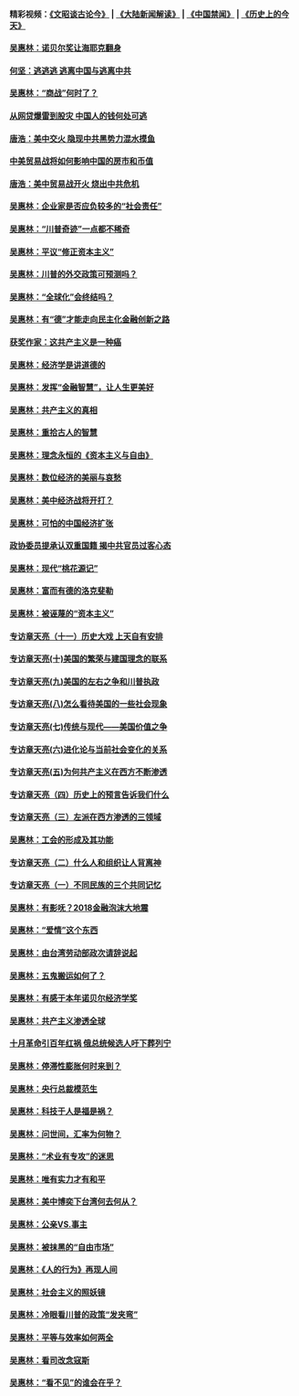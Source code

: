 #### 精彩视频：[《文昭谈古论今》](https://github.com/gfw-breaker/wenzhao/blob/master/README.md?t=01291530) | [《大陆新闻解读》](https://github.com/gfw-breaker/ntdtv-comedy/blob/master/README.md?t=01291530) | [《中国禁闻》](https://github.com/gfw-breaker/ntdtv-news/blob/master/README.md?t=01291530) | [《历史上的今天》](https://github.com/gfw-breaker/today-in-history/blob/master/README.md?t=01291530) 

#### [吴惠林：诺贝尔奖让海耶克翻身](../pages/nsc423/n10890049.md?t=01291530) 

#### [何坚：逃逃逃 逃离中国与逃离中共](../pages/nsc423/n10592891.md?t=01291530) 

#### [吴惠林：“商战”何时了？](../pages/nsc423/n10573558.md?t=01291530) 

#### [从网贷爆雷到股灾 中国人的钱何处可逃](../pages/nsc423/n10572800.md?t=01291530) 

#### [唐浩：美中交火 隐现中共黑势力混水摸鱼](../pages/nsc423/n10544040.md?t=01291530) 

#### [中美贸易战将如何影响中国的房市和币值](../pages/nsc423/n10543697.md?t=01291530) 

#### [唐浩：美中贸易战开火 烧出中共危机](../pages/nsc423/n10540126.md?t=01291530) 

#### [吴惠林：企业家是否应负较多的“社会责任”](../pages/nsc423/n10535022.md?t=01291530) 

#### [吴惠林：“川普奇迹”一点都不稀奇](../pages/nsc423/n10512808.md?t=01291530) 

#### [吴惠林：平议“修正资本主义”](../pages/nsc423/n10495724.md?t=01291530) 

#### [吴惠林：川普的外交政策可预测吗？](../pages/nsc423/n10462387.md?t=01291530) 

#### [吴惠林：“全球化”会终结吗？](../pages/nsc423/n10452838.md?t=01291530) 

#### [吴惠林：有“德”才能走向民主化金融创新之路](../pages/nsc423/n10432292.md?t=01291530) 

#### [获奖作家：这共产主义是一种癌](../pages/nsc423/n10431541.md?t=01291530) 

#### [吴惠林：经济学是讲道德的](../pages/nsc423/n10398014.md?t=01291530) 

#### [吴惠林：发挥“金融智慧”，让人生更美好](../pages/nsc423/n10375019.md?t=01291530) 

#### [吴惠林：共产主义的真相](../pages/nsc423/n10351394.md?t=01291530) 

#### [吴惠林：重拾古人的智慧](../pages/nsc423/n10337691.md?t=01291530) 

#### [吴惠林：理念永恒的《资本主义与自由》](../pages/nsc423/n10316274.md?t=01291530) 

#### [吴惠林：数位经济的美丽与哀愁](../pages/nsc423/n10292946.md?t=01291530) 

#### [吴惠林：美中经济战将开打？](../pages/nsc423/n10258825.md?t=01291530) 

#### [吴惠林：可怕的中国经济扩张](../pages/nsc423/n10219147.md?t=01291530) 

#### [政协委员提承认双重国籍 揭中共官员过客心态](../pages/nsc423/n10208809.md?t=01291530) 

#### [吴惠林：现代“桃花源记”](../pages/nsc423/n10185234.md?t=01291530) 

#### [吴惠林：富而有德的洛克斐勒](../pages/nsc423/n10142264.md?t=01291530) 

#### [吴惠林：被诬蔑的“资本主义”](../pages/nsc423/n10124816.md?t=01291530) 

#### [专访章天亮（十一）历史大戏 上天自有安排](../pages/nsc423/n10094905.md?t=01291530) 

#### [专访章天亮(十)美国的繁荣与建国理念的联系](../pages/nsc423/n10094899.md?t=01291530) 

#### [专访章天亮(九)美国的左右之争和川普执政](../pages/nsc423/n10094889.md?t=01291530) 

#### [专访章天亮(八)怎么看待美国的一些社会现象](../pages/nsc423/n10094857.md?t=01291530) 

#### [专访章天亮(七)传统与现代——美国价值之争](../pages/nsc423/n10093140.md?t=01291530) 

#### [专访章天亮(六)进化论与当前社会变化的关系](../pages/nsc423/n10092036.md?t=01291530) 

#### [专访章天亮(五)为何共产主义在西方不断渗透](../pages/nsc423/n10083620.md?t=01291530) 

#### [专访章天亮（四）历史上的预言告诉我们什么](../pages/nsc423/n10083606.md?t=01291530) 

#### [专访章天亮（三）左派在西方渗透的三领域](../pages/nsc423/n10081115.md?t=01291530) 

#### [吴惠林：工会的形成及其功能](../pages/nsc423/n10080633.md?t=01291530) 

#### [专访章天亮（二）什么人和组织让人背离神](../pages/nsc423/n10076637.md?t=01291530) 

#### [专访章天亮（一）不同民族的三个共同记忆](../pages/nsc423/n10074188.md?t=01291530) 

#### [吴惠林：有影呒？2018金融泡沫大地震](../pages/nsc423/n10040534.md?t=01291530) 

#### [吴惠林：“爱情”这个东西](../pages/nsc423/n10019423.md?t=01291530) 

#### [吴惠林：由台湾劳动部政次请辞说起](../pages/nsc423/n9979679.md?t=01291530) 

#### [吴惠林：五鬼搬运如何了？](../pages/nsc423/n9925338.md?t=01291530) 

#### [吴惠林：有感于本年诺贝尔经济学奖](../pages/nsc423/n9871883.md?t=01291530) 

#### [吴惠林：共产主义渗透全球](../pages/nsc423/n9812748.md?t=01291530) 

#### [十月革命引百年红祸 俄总统候选人吁下葬列宁](../pages/nsc423/n9810182.md?t=01291530) 

#### [吴惠林：停滞性膨胀何时来到？](../pages/nsc423/n9764136.md?t=01291530) 

#### [吴惠林：央行总裁模范生](../pages/nsc423/n9728134.md?t=01291530) 

#### [吴惠林：科技于人是福是祸？](../pages/nsc423/n9672982.md?t=01291530) 

#### [吴惠林：问世间，汇率为何物？](../pages/nsc423/n9621788.md?t=01291530) 

#### [吴惠林：“术业有专攻”的迷思](../pages/nsc423/n9580363.md?t=01291530) 

#### [吴惠林：唯有实力才有和平](../pages/nsc423/n9529599.md?t=01291530) 

#### [吴惠林：美中博奕下台湾何去何从？](../pages/nsc423/n9483598.md?t=01291530) 

#### [吴惠林：公亲VS.事主](../pages/nsc423/n9425637.md?t=01291530) 

#### [吴惠林：被抹黑的“自由市场”](../pages/nsc423/n9351545.md?t=01291530) 

#### [吴惠林：《人的行为》再现人间](../pages/nsc423/n9296339.md?t=01291530) 

#### [吴惠林：社会主义的照妖镜](../pages/nsc423/n9243460.md?t=01291530) 

#### [吴惠林：冷眼看川普的政策“发夹弯”](../pages/nsc423/n9120684.md?t=01291530) 

#### [吴惠林：平等与效率如何两全](../pages/nsc423/n9075430.md?t=01291530) 

#### [吴惠林：看司改念寇斯](../pages/nsc423/n9024915.md?t=01291530) 

#### [吴惠林：“看不见”的谁会在乎？](../pages/nsc423/n8977488.md?t=01291530) 

